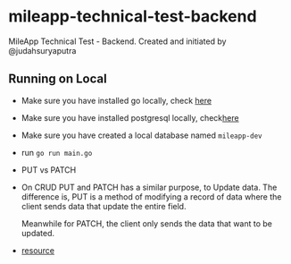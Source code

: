 # mileapp-technical-test-backend

MileApp Technical Test - Backend.
Created and initiated by @judahsuryaputra

## Running on Local

-   Make sure you have installed go locally, check [here](https://golang.org/doc/install)
-   Make sure you have installed postgresql locally, check[here](https://www.postgresql.org/download/)
-   Make sure you have created a local database named `mileapp-dev`
-   run `go run main.go`

-   PUT vs PATCH
-   On CRUD PUT and PATCH has a similar purpose, to Update data. The difference is, PUT is a method of modifying a record of data where the client sends data that update the entire field.

    Meanwhile for PATCH, the client only sends the data that want to be updated.
-   [resource](https://rapidapi.com/blog/put-vs-patch/)
